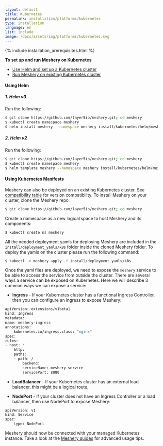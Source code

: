```yaml
---
layout: default
title: Kubernetes
permalink: installation/platforms/kubernetes
type: installation
language: en
list: include
image: /docs/assets/img/platforms/kubernetes.svg
---
```


{% include installation_prerequisites.html %}

**To set up and run Meshery on Kubernetes** 

- [ Use Helm and set up a Kubernetes cluster](#using-helm)
- [Run Meshery on existing Kubernetes cluster](#using-kubernetes-manifests)

#### **Using Helm**

##### 1. **Helm v3**
Run the following:

```sh
$ git clone https://github.com/layer5io/meshery.git; cd meshery
$ kubectl create namespace meshery
$ helm install meshery --namespace meshery install/kubernetes/helm/meshery
```

##### 2. **Helm v2**
Run the following:

 ```sh
 $ git clone https://github.com/layer5io/meshery.git; cd meshery
 $ kubectl create namespace meshery
 $ helm template meshery --namespace meshery install/kubernetes/helm/meshery | kubectl apply -f -
 ```

#### **Using Kubernetes Manifests**
Meshery can also be deployed on an existing Kubernetes cluster. See [compatibility table](#compatibility-matrix) for version compatibility. To install Meshery on your cluster, clone the Meshery repo:

```sh
$ git clone https://github.com/layer5io/meshery.git; cd meshery
```

Create a namespace as a new logical space to host Meshery and its components:

```sh
$ kubectl create ns meshery
```

All the needed deployment yamls for deploying Meshery are included in the `install/deployment_yamls/k8s` folder inside the cloned Meshery folder. To deploy the yamls on the cluster please run the following command:

```sh
$ kubectl -n meshery apply -f install/deployment_yamls/k8s
```

Once the yaml files are deployed, we need to expose the `meshery` service to be able to access the service from outside the cluster. There are several ways a service can be exposed on Kubernetes. Here we will describe 3 common ways we can expose a service:

* **Ingress** - If your Kubernetes cluster has a functional Ingress Controller, then you can configure an ingress to expose Meshery: 

```sh
apiVersion: extensions/v1beta1
kind: Ingress
metadata:
name: meshery-ingress
annotations:
    kubernetes.io/ingress.class: "nginx"
spec:
rules:
- host: *
    http:
    paths:
    - path: /
        backend:
        serviceName: meshery-service
        servicePort: 8080
```

* **LoadBalancer** - If your Kubernetes cluster has an external load balancer, this might be a logical route.

* **NodePort** - If your cluster does not have an Ingress Controller or a load balancer, then use NodePort to expose Meshery:

```sh
apiVersion: v1
kind: Service
spec:
    type: NodePort
```

Meshery should now be connected with your managed Kubernetes instance. Take a look at the [Meshery guides](/docs/guides) for advanced usage tips.
